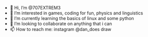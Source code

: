 - 👋 Hi, I’m @707EXTREM3
- 👀 I’m interested in games, coding for fun, physics and linguistics
- 🌱 I’m currently learning the basics of linux and some python
- 💞️ I’m looking to collaborate on anything that i can
- 📫 How to reach me: instagram @dan_does draw

<!---
707EXTREM3/707EXTREM3 is a ✨ special ✨ repository because its `README.md` (this file) appears on your GitHub profile.
You can click the Preview link to take a look at your changes.
--->
